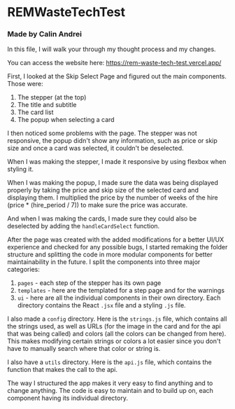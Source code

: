 # REMWasteTechTest

### Made by Calin Andrei
In this file, I will walk your through my thought process and my changes.

You can access the website here:
https://rem-waste-tech-test.vercel.app/

First, I looked at the Skip Select Page and figured out the main components. Those were:
1. The stepper (at the top)
2. The title and subtitle
3. The card list
4. The popup when selecting a card

I then noticed some problems with the page. The stepper was not responsive, the popup didn't show any information, such as price or skip size and once a card was selected, it couldn't be deselected.

When I was making the stepper, I made it responsive by using flexbox when styling it.

When I was making the popup, I made sure the data was being displayed properly by taking the price and skip size of the selected card and displaying them. I multiplied the price by the number of weeks of the hire (price * (hire_period / 7)) to make sure the price was accurate.

And when I was making the cards, I made sure they could also be deselected by adding the `handleCardSelect` function.

After the page was created with the added modifications for a better UI/UX experience and checked for any possible bugs, I started remaking the folder structure and splitting the code in more modular components for better maintainability in the future. I split the components into three major categories:
1. `pages` - each step of the stepper has its own page
2. `templates` - here are the templated for a step page and for the warnings
3. `ui` - here are all the individual components in their own directory. Each directory contains the React `.jsx` file and a styling `.js` file.

I also made a `config` directory. Here is the `strings.js` file, which contains all the strings used, as well as URLs (for the image in the card and for the api that was being called) and colors (all the colors can be changed from here). This makes modifying certain strings or colors a lot easier since you don't have to manually search where that color or string is.

I also have a `utils` directory. Here is the `api.js` file, which contains the function that makes the call to the api.

The way I structured the app makes it very easy to find anything and to change anything. The code is easy to maintain and to build up on, each component having its individual directory.